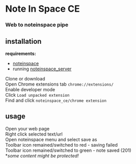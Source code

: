 # Note In Space CE
### Web to noteinspace pipe

## installation
**requirements:**  
  
- [noteinspace](https://github.com/turbowizard/Note_In_Space/tree/master/noteinspace)  
- running [noteinspace_server](https://github.com/turbowizard/Note_In_Space/tree/master/noteinspace_server)  
 
Clone or download  
Open Chrome extensions tab `chrome://extensions/`  
Enable developer mode  
Click `Load unpacked extension`  
Find and click `noteinspace_ce/chrome extension`  
## usage
Open your web page  
Right click selected text/url  
Open noteinspace menu and select save as <type>  
Toolbar icon remained/switched to red - saving failed  
Toolbar icon remained/switched to green - note saved (201)  
**some content might be protected!*